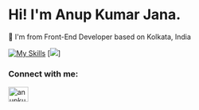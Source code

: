 <h1>Hi! I'm Anup Kumar Jana.</h1>
📍 I'm from Front-End Developer based on Kolkata, India

<!-- <h3 align="left">Skills</h3> -->
<p align="left">

[![My Skills](https://skillicons.dev/icons?i=html,css,js,react,scss,figma,express,nodejs,mysql,mongodb)](https://skillicons.dev)
[![](https://skillicons.dev/icons?i=html,css,js,react,scss,figma,express,nodejs,mysql,mongodb)]
 </p>
<h3 align="left">Connect with me:</h3>
<p align="left">
<a href="https://linkedin.com/in/anupkumarjana" target="blank"><img align="center" src="https://raw.githubusercontent.com/rahuldkjain/github-profile-readme-generator/master/src/images/icons/Social/linked-in-alt.svg" alt="anupkumarjana" height="30" width="40" /></a>
</p>
